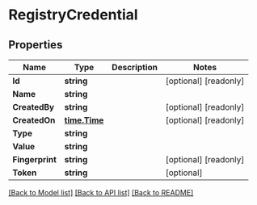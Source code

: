 # RegistryCredential

## Properties

Name | Type | Description | Notes
------------ | ------------- | ------------- | -------------
**Id** | **string** |  | [optional] [readonly] 
**Name** | **string** |  | 
**CreatedBy** | **string** |  | [optional] [readonly] 
**CreatedOn** | [**time.Time**](time.Time.md) |  | [optional] [readonly] 
**Type** | **string** |  | 
**Value** | **string** |  | 
**Fingerprint** | **string** |  | [optional] [readonly] 
**Token** | **string** |  | [optional] 

[[Back to Model list]](../README.md#documentation-for-models) [[Back to API list]](../README.md#documentation-for-api-endpoints) [[Back to README]](../README.md)


